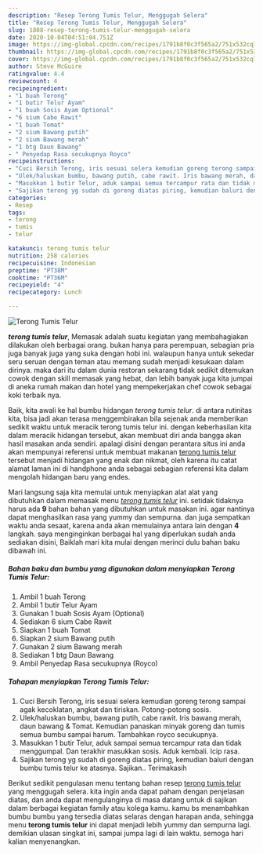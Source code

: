 ```yaml
---
description: "Resep Terong Tumis Telur, Menggugah Selera"
title: "Resep Terong Tumis Telur, Menggugah Selera"
slug: 1808-resep-terong-tumis-telur-menggugah-selera
date: 2020-10-04T04:51:04.751Z
image: https://img-global.cpcdn.com/recipes/1791b8f0c3f565a2/751x532cq70/terong-tumis-telur-foto-resep-utama.jpg
thumbnail: https://img-global.cpcdn.com/recipes/1791b8f0c3f565a2/751x532cq70/terong-tumis-telur-foto-resep-utama.jpg
cover: https://img-global.cpcdn.com/recipes/1791b8f0c3f565a2/751x532cq70/terong-tumis-telur-foto-resep-utama.jpg
author: Steve McGuire
ratingvalue: 4.4
reviewcount: 4
recipeingredient:
- "1 buah Terong"
- "1 butir Telur Ayam"
- "1 buah Sosis Ayam Optional"
- "6 sium Cabe Rawit"
- "1 buah Tomat"
- "2 sium Bawang putih"
- "2 sium Bawang merah"
- "1 btg Daun Bawang"
- " Penyedap Rasa secukupnya Royco"
recipeinstructions:
- "Cuci Bersih Terong, iris sesuai selera kemudian goreng terong sampai agak kecoklatan, angkat dan tiriskan. Potong-potong sosis."
- "Ulek/haluskan bumbu, bawang putih, cabe rawit. Iris bawang merah, daun bawang &amp; Tomat. Kemudian panaskan minyak goreng dan tumis semua bumbu sampai harum. Tambahkan royco secukupnya."
- "Masukkan 1 butir Telur, aduk sampai semua tercampur rata dan tidak menggumpal. Dan terakhir masukkan sosis. Aduk kembali. Icip rasa."
- "Sajikan terong yg sudah di goreng diatas piring, kemudian baluri dengan bumbu tumis telur ke atasnya. Sajikan.. Terimakasih"
categories:
- Resep
tags:
- terong
- tumis
- telur

katakunci: terong tumis telur 
nutrition: 258 calories
recipecuisine: Indonesian
preptime: "PT38M"
cooktime: "PT36M"
recipeyield: "4"
recipecategory: Lunch

---
```



![Terong Tumis Telur](https://img-global.cpcdn.com/recipes/1791b8f0c3f565a2/751x532cq70/terong-tumis-telur-foto-resep-utama.jpg)

<b><i>terong tumis telur</i></b>, Memasak adalah suatu kegiatan yang membahagiakan dilakukan oleh berbagai orang. bukan hanya para perempuan, sebagian pria juga banyak juga yang suka dengan hobi ini. walaupun hanya untuk sekedar seru seruan dengan teman atau memang sudah menjadi kesukaan dalam dirinya. maka dari itu dalam dunia restoran sekarang tidak sedikit ditemukan cowok dengan skill memasak yang hebat, dan lebih banyak juga kita jumpai di aneka rumah makan dan hotel yang mempekerjakan chef cowok sebagai koki terbaik nya.



Baik, kita awali ke hal bumbu hidangan <i>terong tumis telur</i>. di antara rutinitas kita, bisa jadi akan terasa menggembirakan bila sejenak anda memberikan sedikit waktu untuk meracik terong tumis telur ini. dengan keberhasilan kita dalam meracik hidangan tersebut, akan membuat diri anda bangga akan hasil masakan anda sendiri. apalagi disini dengan perantara situs ini anda akan mempunyai referensi untuk membuat makanan <u>terong tumis telur</u> tersebut menjadi hidangan yang enak dan nikmat, oleh karena itu catat alamat laman ini di handphone anda sebagai sebagian referensi kita dalam mengolah hidangan baru yang endes.


Mari langsung saja kita memulai untuk menyiapkan alat alat yang dibutuhkan dalam memasak menu <u><i>terong tumis telur</i></u> ini. setidak tidaknya harus ada <b>9</b> bahan bahan yang dibutuhkan untuk masakan ini. agar nantinya dapat menghasilkan rasa yang yummy dan sempurna. dan juga sempatkan waktu anda sesaat, karena anda akan memulainya antara lain dengan <b>4</b> langkah. saya menginginkan berbagai hal yang diperlukan sudah anda sediakan disini, Baiklah mari kita mulai dengan merinci dulu bahan baku dibawah ini.

<!--inarticleads1-->

##### Bahan baku dan bumbu yang digunakan dalam menyiapkan Terong Tumis Telur:

1. Ambil 1 buah Terong
1. Ambil 1 butir Telur Ayam
1. Gunakan 1 buah Sosis Ayam (Optional)
1. Sediakan 6 sium Cabe Rawit
1. Siapkan 1 buah Tomat
1. Siapkan 2 sium Bawang putih
1. Gunakan 2 sium Bawang merah
1. Sediakan 1 btg Daun Bawang
1. Ambil  Penyedap Rasa secukupnya (Royco)




<!--inarticleads2-->

##### Tahapan menyiapkan Terong Tumis Telur:

1. Cuci Bersih Terong, iris sesuai selera kemudian goreng terong sampai agak kecoklatan, angkat dan tiriskan. Potong-potong sosis.
1. Ulek/haluskan bumbu, bawang putih, cabe rawit. Iris bawang merah, daun bawang &amp; Tomat. Kemudian panaskan minyak goreng dan tumis semua bumbu sampai harum. Tambahkan royco secukupnya.
1. Masukkan 1 butir Telur, aduk sampai semua tercampur rata dan tidak menggumpal. Dan terakhir masukkan sosis. Aduk kembali. Icip rasa.
1. Sajikan terong yg sudah di goreng diatas piring, kemudian baluri dengan bumbu tumis telur ke atasnya. Sajikan.. Terimakasih




Berikut sedikit pengulasan menu tentang bahan resep <u>terong tumis telur</u> yang menggugah selera. kita ingin anda dapat paham dengan penjelasan diatas, dan anda dapat mengulanginya di masa datang untuk di sajikan dalam berbagai kegiatan family atau kolega kamu. kamu bs menambahkan bumbu bumbu yang tersedia diatas selaras dengan harapan anda, sehingga menu <b>terong tumis telur</b> ini dapat menjadi lebih yummy dan sempurna lagi. demikian ulasan singkat ini, sampai jumpa lagi di lain waktu. semoga hari kalian menyenangkan.
